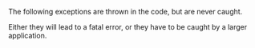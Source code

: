The following exceptions are thrown in the code, but are never caught. 

Either they will lead to a fatal error, or they have to be caught by a larger application. 
